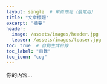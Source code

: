 ```yaml
---
layout: single  # 單頁佈局（最常用）
title: "文章標題"
excerpt: "摘要"
header:
  image: /assets/images/header.jpg
  teaser: /assets/images/teaser.jpg
toc: true  # 自動生成目錄
toc_label: "目錄"
toc_icon: "cog"
---
```


你的內容...

